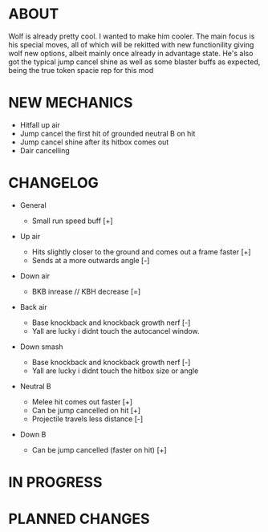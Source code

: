 # ABOUT

Wolf is already pretty cool. I wanted to make him cooler. The main focus is his special moves, all of which will be rekitted with new functionility giving wolf new options, albeit mainly once already in advantage state. He's also got the typical jump cancel shine as well as some blaster buffs as expected, being the true token spacie rep for this mod

# NEW MECHANICS

- Hitfall up air
- Jump cancel the first hit of grounded neutral B on hit
- Jump cancel shine after its hitbox comes out
- Dair cancelling

# CHANGELOG

- General
    - Small run speed buff [+]

- Up air
    - Hits slightly closer to the ground and comes out a frame faster [+]
    - Sends at a more outwards angle [-]

- Down air
    - BKB inrease // KBH decrease [=]

- Back air
    - Base knockback and knockback growth nerf [-]
    - Yall are lucky i didnt touch the autocancel window.

- Down smash
    - Base knockback and knockback growth nerf [-]
    - Yall are lucky i didnt touch the hitbox size or angle 

- Neutral B
    - Melee hit comes out faster [+]
    - Can be jump cancelled on hit [+]
    - Projectile travels less distance [-]

- Down B
    - Can be jump cancelled (faster on hit) [+]



# IN PROGRESS



# PLANNED CHANGES




